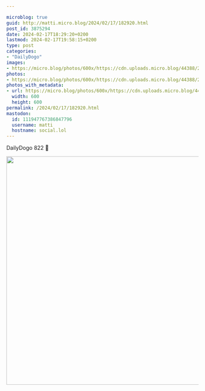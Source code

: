 ```yaml
---

microblog: true
guid: http://matti.micro.blog/2024/02/17/182920.html
post_id: 3875294
date: 2024-02-17T18:29:20+0200
lastmod: 2024-02-17T19:58:15+0200
type: post
categories:
- "DailyDogo"
images:
- https://micro.blog/photos/600x/https://cdn.uploads.micro.blog/44388/2024/11165cbebe6040639a1440d28e43723c.jpg
photos:
- https://micro.blog/photos/600x/https://cdn.uploads.micro.blog/44388/2024/11165cbebe6040639a1440d28e43723c.jpg
photos_with_metadata:
- url: https://micro.blog/photos/600x/https://cdn.uploads.micro.blog/44388/2024/11165cbebe6040639a1440d28e43723c.jpg
  width: 600
  height: 600
permalink: /2024/02/17/182920.html
mastodon:
  id: 111947767386847796
  username: matti
  hostname: social.lol
---
```

DailyDogo 822 🐶

<img src="https://micro.blog/photos/600x/https://blog.martin-haehnel.de/uploads/2024/11165cbebe6040639a1440d28e43723c.jpg" width="600" height="600" alt="" />
